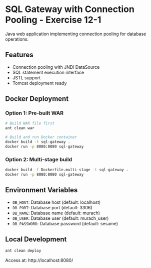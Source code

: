 # SQL Gateway with Connection Pooling - Exercise 12-1

Java web application implementing connection pooling for database operations.

## Features
- Connection pooling with JNDI DataSource
- SQL statement execution interface
- JSTL support
- Tomcat deployment ready

## Docker Deployment

### Option 1: Pre-built WAR
```bash
# Build WAR file first
ant clean war

# Build and run Docker container
docker build -t sql-gateway .
docker run -p 8080:8080 sql-gateway
```

### Option 2: Multi-stage build
```bash
docker build -f Dockerfile.multi-stage -t sql-gateway .
docker run -p 8080:8080 sql-gateway
```

## Environment Variables
- `DB_HOST`: Database host (default: localhost)
- `DB_PORT`: Database port (default: 3306)
- `DB_NAME`: Database name (default: murach)
- `DB_USER`: Database user (default: murach_user)
- `DB_PASSWORD`: Database password (default: sesame)

## Local Development
```bash
ant clean deploy
```

Access at: http://localhost:8080/